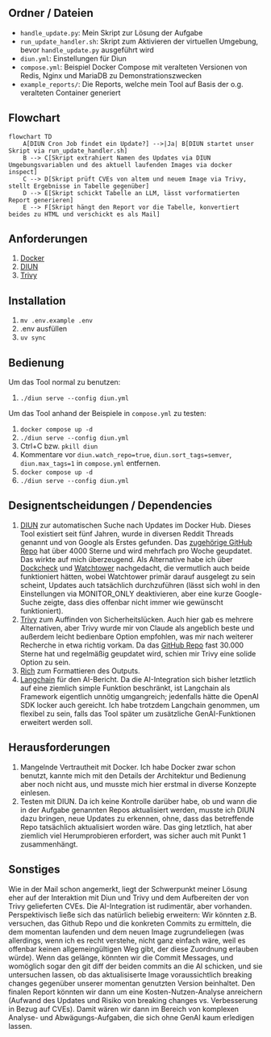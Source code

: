 ## Ordner / Dateien
- ```handle_update.py```: Mein Skript zur Lösung der Aufgabe
- ```run_update_handler.sh```: Skript zum Aktivieren der virtuellen Umgebung, bevor ```handle_update.py``` ausgeführt wird
- ```diun.yml```: Einstellungen für Diun
- ```compose.yml```: Beispiel Docker Compose mit veralteten Versionen von Redis, Nginx und MariaDB zu Demonstrationszwecken
- ```example_reports/```: Die Reports, welche mein Tool auf Basis der o.g. veralteten Container generiert

## Flowchart

```mermaid
flowchart TD
    A[DIUN Cron Job findet ein Update?] -->|Ja| B[DIUN startet unser Skript via run_update_handler.sh]
    B --> C[Skript extrahiert Namen des Updates via DIUN Umgebungsvariablen und des aktuell laufenden Images via docker inspect]
    C --> D[Skript prüft CVEs von altem und neuem Image via Trivy, stellt Ergebnisse in Tabelle gegenüber]
    D --> E[Skript schickt Tabelle an LLM, lässt vorformatierten Report generieren]
    E --> F[Skript hängt den Report vor die Tabelle, konvertiert beides zu HTML und verschickt es als Mail]
```

## Anforderungen
1. [Docker](https://docs.docker.com/desktop/setup/install/linux/)
2. [DIUN](https://crazymax.dev/diun/install/binary/)
3. [Trivy](https://trivy.dev/v0.66/getting-started/installation/)

## Installation
1. ```mv .env.example .env```
2. .env ausfüllen
3. ```uv sync ```

## Bedienung
Um das Tool normal zu benutzen:
1. ```./diun serve --config diun.yml```

Um das Tool anhand der Beispiele in ```compose.yml``` zu testen:
1. ```docker compose up -d```
2. ```./diun serve --config diun.yml```
3. Ctrl+C bzw. ```pkill diun```
4. Kommentare vor ```diun.watch_repo=true```, ```diun.sort_tags=semver```, ```diun.max_tags=1``` in ```compose.yml``` entfernen.
5. ```docker compose up -d```
6. ```./diun serve --config diun.yml```

## Designentscheidungen / Dependencies
1. [DIUN](https://crazymax.dev/diun) zur automatischen Suche nach Updates im Docker Hub. Dieses Tool existiert seit fünf Jahren, wurde in diversen Reddit Threads genannt und von Google als Erstes gefunden. Das [zugehörige GitHub Repo](https://github.com/crazy-max/diun/) hat über 4000 Sterne und wird mehrfach pro Woche geupdatet. Das wirkte auf mich überzeugend. Als Alternative habe ich über [Dockcheck](https://github.com/mag37/dockcheck) und [Watchtower](https://github.com/containrrr/watchtower) nachgedacht, die vermutlich auch beide funktioniert hätten, wobei Watchtower primär darauf ausgelegt zu sein scheint, Updates auch tatsächlich durchzuführen (lässt sich wohl in den Einstellungen via MONITOR_ONLY deaktivieren, aber eine kurze Google-Suche zeigte, dass dies offenbar nicht immer wie gewünscht funktioniert).
2. [Trivy](https://trivy.dev/latest/) zum Auffinden von Sicherheitslücken. Auch hier gab es mehrere Alternativen, aber Trivy wurde mir von Claude als angeblich beste und außerdem leicht bedienbare Option empfohlen, was mir nach weiterer Recherche in etwa richtig vorkam. Da das [GitHub Repo](https://github.com/aquasecurity/trivy) fast 30.000 Sterne hat und regelmäßig geupdatet wird, schien mir Trivy eine solide Option zu sein.
3. [Rich](https://github.com/Textualize/rich) zum Formattieren des Outputs.
4. [Langchain](https://www.langchain.com/) für den AI-Bericht. Da die AI-Integration sich bisher letztlich auf eine ziemlich simple Funktion beschränkt, ist Langchain als Framework eigentlich unnötig umgangreich; jedenfalls hätte die OpenAI SDK locker auch gereicht. Ich habe trotzdem Langchain genommen, um flexibel zu sein, falls das Tool später um zusätzliche GenAI-Funktionen erweitert werden soll.

## Herausforderungen
1. Mangelnde Vertrautheit mit Docker. Ich habe Docker zwar schon benutzt, kannte mich mit den Details der Architektur und Bedienung aber noch nicht aus, und musste mich hier erstmal in diverse Konzepte einlesen.
2. Testen mit DIUN. Da ich keine Kontrolle darüber habe, ob und wann die in der Aufgabe genannten Repos aktualisiert werden, musste ich DIUN dazu bringen, neue Updates zu erkennen, ohne, dass das betreffende Repo tatsächlich aktualisiert worden wäre. Das ging letztlich, hat aber ziemlich viel Herumprobieren erfordert, was sicher auch mit Punkt 1 zusammenhängt.

## Sonstiges
Wie in der Mail schon angemerkt, liegt der Schwerpunkt meiner Lösung eher auf der Interaktion mit Diun und Trivy und dem Aufbereiten der von Trivy gelieferten CVEs. Die AI-Integration ist rudimentär, aber vorhanden. Perspektivisch ließe sich das natürlich beliebig erweitern: Wir könnten z.B. versuchen, das Github Repo und die konkreten Commits zu ermitteln, die dem momentan laufenden und dem neuen Image zugrundeliegen (was allerdings, wenn ich es recht verstehe, nicht ganz einfach wäre, weil es offenbar keinen allgemeingültigen Weg gibt, der diese Zuordnung erlauben würde). Wenn das gelänge, könnten wir die Commit Messages, und womöglich sogar den git diff der beiden commits an die AI schicken, und sie untersuchen lassen, ob das aktualisiserte Image voraussichtlich breaking changes gegenüber unserer momentan genutzten Version beinhaltet. Den finalen Report könnten wir dann um eine Kosten-Nutzen-Analyse anreichern (Aufwand des Updates und Risiko von breaking changes vs. Verbesserung in Bezug auf CVEs). Damit wären wir dann im Bereich von komplexen Analyse- und Abwägungs-Aufgaben, die sich ohne GenAI kaum erledigen lassen.